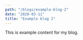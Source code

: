 ```yaml
---
path: "/blogs/example-blog-2"
date: "2020-03-11"
title: "Example blog 2"
---
```


This is example content for my blog.